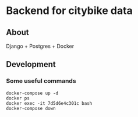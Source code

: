 # Backend for citybike data

## About

Django + Postgres + Docker

## Development

### Some useful commands

```
docker-compose up -d
docker ps
docker exec -it 7d5d6e4c301c bash
docker-compose down
```